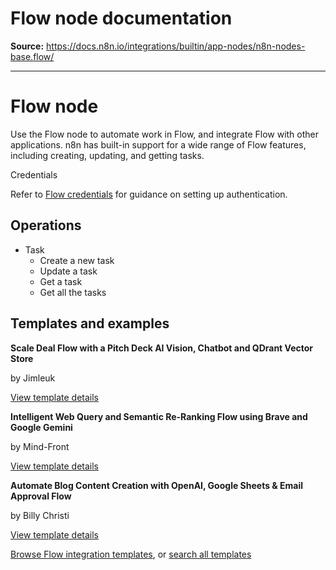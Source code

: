 # Flow node documentation

**Source:** https://docs.n8n.io/integrations/builtin/app-nodes/n8n-nodes-base.flow/

---

# Flow node

Use the Flow node to automate work in Flow, and integrate Flow with other applications. n8n has built-in support for a wide range of Flow features, including creating, updating, and getting tasks.

Credentials

Refer to [Flow credentials](../../credentials/flow/) for guidance on setting up authentication.

## Operations

- Task
  - Create a new task
  - Update a task
  - Get a task
  - Get all the tasks

## Templates and examples

**Scale Deal Flow with a Pitch Deck AI Vision, Chatbot and QDrant Vector Store**

by Jimleuk

[View template details](https://n8n.io/workflows/2464-scale-deal-flow-with-a-pitch-deck-ai-vision-chatbot-and-qdrant-vector-store/)

**Intelligent Web Query and Semantic Re-Ranking Flow using Brave and Google Gemini**

by Mind-Front

[View template details](https://n8n.io/workflows/2643-intelligent-web-query-and-semantic-re-ranking-flow-using-brave-and-google-gemini/)

**Automate Blog Content Creation with OpenAI, Google Sheets & Email Approval Flow**

by Billy Christi

[View template details](https://n8n.io/workflows/4371-automate-blog-content-creation-with-openai-google-sheets-and-email-approval-flow/)

[Browse Flow integration templates](https://n8n.io/integrations/flow/), or [search all templates](https://n8n.io/workflows/)
